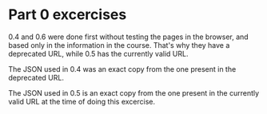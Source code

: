 # Part 0 excercises
0.4 and 0.6 were done first without testing the pages in the browser, and based only in the information in the course. That's why they have a deprecated URL, while 0.5 has the currently valid URL.

The JSON used in 0.4 was an exact copy from the one present in the deprecated URL.

The JSON used in 0.5 is an exact copy from the one present in the currently valid URL at the time of doing this excercise.